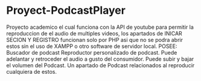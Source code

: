 # Proyect-PodcastPlayer
Proyecto academico el cual funciona con la API de youtube para permitir la reproduccion de el audio de multiples videos, los apartados de INICAR SECION Y REGISTRO funcionan solo por PHP asi que no se podra abrir estos sin el uso de XAMPP o otro software de servidor local.
POSEE:
Buscador de podcast
Reproductor personalizado de podcast.
  Puede adelantar y retroceder el audio a gusto del consumidor.
  Puede subir y bajar el volumen del Podcast.
Un apartado de Podcast relacionados al reproducir cualquiera de estos.
